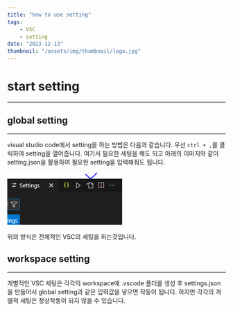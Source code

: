 ```yaml
---
title: "how to use setting"
tags:
    - VSC
    - setting
date: "2023-12-13"
thumbnail: "/assets/img/thumbnail/logo.jpg"
---
```


# start setting
---

## global setting
---
visual studio code에서 setting을 하는 방법은 다음과 같습니다.
우선 ```ctrl + ,```를 클릭하여 setting을 열어줍니다.
여기서 필요한 세팅을 해도 되고 아래의 이미지와 같이 setting.json을 활용하여 필요한 setting을 입력해줘도 됩니다.

![setting](\assets\img\vsc\setting\vsc_setting.PNG)

위의 방식은 전체적인 VSC의 세팅을 하는것입니다.

## workspace setting
---
개별적인 VSC 세팅은 각각의 workspace에 .vscode 폴더를 생성 후 settings.json을 만들어서 global setting과 같은 입력값을 넣으면 작동이 됩니다.
하지만 각각의 개별적 세팅은 정상작동이 되지 않을 수 있습니다.